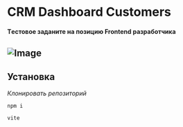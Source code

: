 # CRM Dashboard Customers

#### Tестовое заданите на позицию Frontend разработчика
![Image](https://repository-images.githubusercontent.com/818258954/c478933e-3943-42be-ac6c-d23f5e3df376)
---
## Установка

*Клонировать репозиторий*

```
npm i
```
```
vite
```
